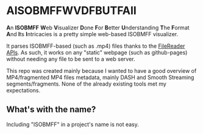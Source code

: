 # AISOBMFFWVDFBUTFAII

**A**n **ISOBMFF** **W**eb **V**isualizer **D**one **F**or **B**etter **U**nderstanding **T**he **F**ormat **A**nd **I**ts **I**ntricacies is a pretty simple web-based ISOBMFF visualizer.

It parses ISOBMFF-based (such as .mp4) files thanks to the [FileReader APIs](https://developer.mozilla.org/en-US/docs/Web/API/FileReader). As such, it works on any "static" webpage (such as github-pages) without needing any file to be sent to a web server.

This repo was created mainly because I wanted to have a good overview of MP4/fragmented MP4 files metadata, mainly DASH and Smooth Streaming segments/fragments. None of the already existing tools met my expectations.

## What's with the name?

Including "ISOBMFF" in a project's name is not easy.
